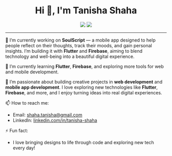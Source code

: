 <h1 align="center">Hi 👋, I'm Tanisha Shaha</h1>

<div align="center"›

<a href="https://linkedin.com/in/tanisha-shaha" target="_blank">
<img src="https://img.shields.io/badge/LinkedIn-0077B5?style=for-the-badge&logo=linkedin&logoColor=white" target="_blank" />
</a>
<a href="https://tanishashaha.github.io/Portfolio/" target="_blank">
<img src="https://img.shields.io/badge/Portfolio-FF5722?style=for-the-badge&logo=todoist&logoColor=white" target="_blank" /> 
</a>
</div>



---

🔭 I’m currently working on **SoulScript** — a mobile app designed to help people reflect on their thoughts, track their moods, and gain personal insights. I’m building it with **Flutter** and **Firebase**, aiming to blend technology and well-being into a beautiful digital experience.

🌱 I’m currently learning **Flutter**, **Firebase**, and exploring more tools for web and mobile development.

👯 I’m passionate about building creative projects in **web development** and **mobile app development**. I love exploring new technologies like **Flutter**, **Firebase**, and more, and I enjoy turning ideas into real digital experiences.

📫 How to reach me:
- Email: shaha.tanisha@gmail.com
- LinkedIn: [linkedin.com/in/tanisha-shaha](https://linkedin.com/in/tanisha-shaha)

⚡ Fun fact:
- I love bringing designs to life through code and exploring new tech every day!





